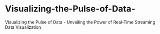 # Visualizing-the-Pulse-of-Data-
Visualizing the Pulse of Data - Unveiling the Power of Real-Time Streaming Data Visualization
